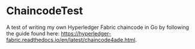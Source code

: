 # ChaincodeTest
A test of writing my own Hyperledger Fabric chaincode in Go by following the guide found here: https://hyperledger-fabric.readthedocs.io/en/latest/chaincode4ade.html.
